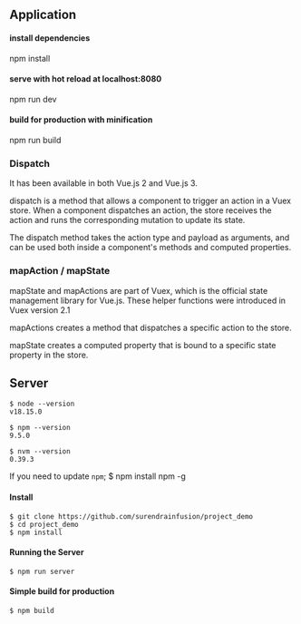 ## Application

#### install dependencies
npm install

#### serve with hot reload at localhost:8080
npm run dev

#### build for production with minification
npm run build

### Dispatch
It has been available in both Vue.js 2 and Vue.js 3.

dispatch is a method that allows a component to trigger an action in a Vuex store.
When a component dispatches an action, the store receives the action and runs the corresponding mutation to update its state. 

The dispatch method takes the action type and payload as arguments, and can be used both inside a component's methods and computed properties.

### mapAction / mapState
mapState and mapActions are part of Vuex, which is the official state management library for Vue.js.
These helper functions were introduced in Vuex version 2.1

mapActions creates a method that dispatches a specific action to the store.

mapState creates a computed property that is bound to a specific state property in the store.


## Server
    $ node --version
    v18.15.0

    $ npm --version
    9.5.0

    $ nvm --version
    0.39.3

If you need to update `npm`;
    $ npm install npm -g


#### Install
    $ git clone https://github.com/surendrainfusion/project_demo
    $ cd project_demo
    $ npm install

#### Running the Server
    $ npm run server

#### Simple build for production
    $ npm build